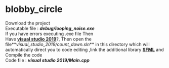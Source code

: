 # blobby_circle

Download the project  
Executable file : **_debug/looping_noise.exe_**  
If you have errors executing .exe file Then  
Have [**visual studio 2019**](https://visualstudio.microsoft.com/downloads/)?, Then open the file**_visual_studio_2019/count_down.sln_** in this directory which will automatically direct you to code editing ,link the additional library [**SFML**](https://www.youtube.com/watch?v=YfMQyOw1zik) and Compile the code  
Code file : **_visual studio 2019/Main.cpp_**  
